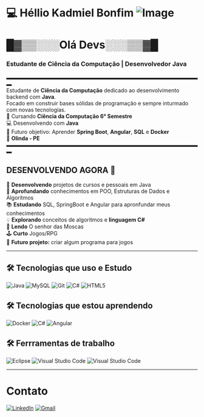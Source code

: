 # 💻 Héllio Kadmiel Bonfim  ![Image](https://github.com/user-attachments/assets/71316a17-5b56-4a42-be22-9387a0176eae)
  
# █▓▒▒░░░Olá Devs░░░▒▒▓█
### Estudante de Ciência da Computação | Desenvolvedor Java
▬▬▬▬▬▬▬▬▬▬▬▬▬▬▬▬▬▬▬▬▬▬▬▬▬▬▬▬▬▬▬▬▬▬▬▬▬ <br>
Estudante de **Ciência da Computação** dedicado ao desenvolvimento backend com **Java**. <br> Focado em construir bases sólidas de programação e sempre inturmado com novas tecnologias. <br>
🎒 Cursando **Ciência da Computação 6° Semestre**  
💻 Desenvolvendo com **Java**  
🚀 Futuro objetivo: Aprender **Spring Boot**, **Angular**, **SQL** e **Docker**  
🚩 **Olinda - PE** <BR>
▬▬▬▬▬▬▬▬▬▬▬▬▬▬▬▬▬▬▬▬▬▬▬▬▬▬▬▬▬▬▬▬▬▬▬▬▬

## DESENVOLVENDO AGORA 🐌
🔭 **Desenvolvendo** projetos de cursos e pessoais em Java  
 🎒 **Aprofundando** conhecimentos em POO, Estruturas de Dados e Algoritmos <br> 
📚 **Estudando** SQL, SpringBoot e Angular para apronfundar meus conhecimentos<br>
💡 **Explorando** conceitos de algoritmos e **linguagem C#** <br>
 📖 **Lendo** O senhor das Moscas <br>
 🕹️ **Curto** Jogos/RPG<br>
  🧠 **Futuro projeto:** criar algum programa para jogos

---
## 🛠️ Tecnologias que uso e Estudo

![Java](https://img.shields.io/badge/Java-ED8B00?style=for-the-badge&logo=openjdk&logoColor=white)
![MySQL](https://img.shields.io/badge/MySQL-00000F?style=for-the-badge&logo=mysql&logoColor=white)
![Git](https://img.shields.io/badge/Git-F05032?style=for-the-badge&logo=git&logoColor=white)
![C#](https://img.shields.io/badge/c%23-%23239120.svg?style=for-the-badge&logo=csharp&logoColor=white)
![HTML5](https://img.shields.io/badge/html5-%23E34F26.svg?style=for-the-badge&logo=html5&logoColor=white)


## 🛠️ Tecnologias que estou aprendendo
![Docker](https://img.shields.io/badge/Docker-2496ED?style=for-the-badge&logo=docker&logoColor=white)
![C#](https://img.shields.io/badge/C%23-239120?style=for-the-badge&logo=c-sharp&logoColor=white)  ![Angular](https://img.shields.io/badge/Angular-DD0031?style=for-the-badge&logo=angular&logoColor=white)      

## 🛠️ Ferrramentas de trabalho
![Eclipse](https://img.shields.io/badge/Eclipse-FE7A16.svg?style=for-the-badge&logo=Eclipse&logoColor=white)
![Visual Studio Code](https://img.shields.io/badge/Visual%20Studio%20Code-0078d7.svg?style=for-the-badge&logo=visual-studio-code&logoColor=white)
![Visual Studio Code](https://img.shields.io/badge/IntelliJ%20IDEA-000000.svg?style=for-the-badge&logo=IntelliJ-IDEA&logoColor=white)

---
 # Contato  
          
    

[![LinkedIn](https://img.shields.io/badge/LinkedIn-0077B5?style=for-the-badge&logo=linkedin&logoColor=white)](https://www.linkedin.com/in/héllio-kadmiel-bonfim-dos-santos-661a6a262)
[![Gmail](https://img.shields.io/badge/Gmail-D14836?style=for-the-badge&logo=gmail&logoColor=white)](mailto:kadmielhellio@gmail.com)
          



